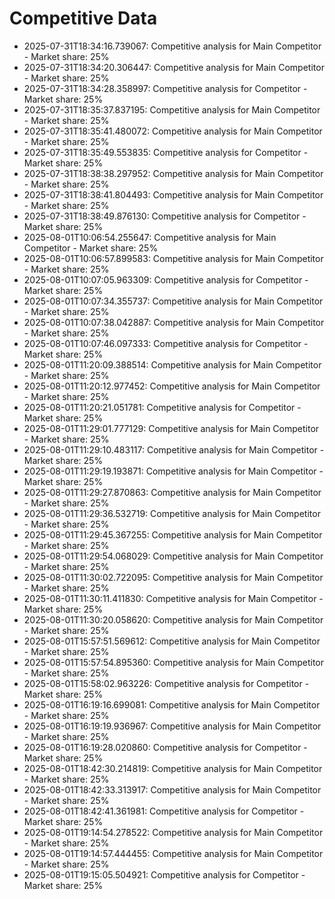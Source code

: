 # Competitive Data

- 2025-07-31T18:34:16.739067: Competitive analysis for Main Competitor - Market share: 25%
- 2025-07-31T18:34:20.306447: Competitive analysis for Main Competitor - Market share: 25%
- 2025-07-31T18:34:28.358997: Competitive analysis for Competitor - Market share: 25%
- 2025-07-31T18:35:37.837195: Competitive analysis for Main Competitor - Market share: 25%
- 2025-07-31T18:35:41.480072: Competitive analysis for Main Competitor - Market share: 25%
- 2025-07-31T18:35:49.553835: Competitive analysis for Competitor - Market share: 25%
- 2025-07-31T18:38:38.297952: Competitive analysis for Main Competitor - Market share: 25%
- 2025-07-31T18:38:41.804493: Competitive analysis for Main Competitor - Market share: 25%
- 2025-07-31T18:38:49.876130: Competitive analysis for Competitor - Market share: 25%
- 2025-08-01T10:06:54.255647: Competitive analysis for Main Competitor - Market share: 25%
- 2025-08-01T10:06:57.899583: Competitive analysis for Main Competitor - Market share: 25%
- 2025-08-01T10:07:05.963309: Competitive analysis for Competitor - Market share: 25%
- 2025-08-01T10:07:34.355737: Competitive analysis for Main Competitor - Market share: 25%
- 2025-08-01T10:07:38.042887: Competitive analysis for Main Competitor - Market share: 25%
- 2025-08-01T10:07:46.097333: Competitive analysis for Competitor - Market share: 25%
- 2025-08-01T11:20:09.388514: Competitive analysis for Main Competitor - Market share: 25%
- 2025-08-01T11:20:12.977452: Competitive analysis for Main Competitor - Market share: 25%
- 2025-08-01T11:20:21.051781: Competitive analysis for Competitor - Market share: 25%
- 2025-08-01T11:29:01.777129: Competitive analysis for Main Competitor - Market share: 25%
- 2025-08-01T11:29:10.483117: Competitive analysis for Main Competitor - Market share: 25%
- 2025-08-01T11:29:19.193871: Competitive analysis for Main Competitor - Market share: 25%
- 2025-08-01T11:29:27.870863: Competitive analysis for Main Competitor - Market share: 25%
- 2025-08-01T11:29:36.532719: Competitive analysis for Main Competitor - Market share: 25%
- 2025-08-01T11:29:45.367255: Competitive analysis for Main Competitor - Market share: 25%
- 2025-08-01T11:29:54.068029: Competitive analysis for Main Competitor - Market share: 25%
- 2025-08-01T11:30:02.722095: Competitive analysis for Main Competitor - Market share: 25%
- 2025-08-01T11:30:11.411830: Competitive analysis for Main Competitor - Market share: 25%
- 2025-08-01T11:30:20.058620: Competitive analysis for Main Competitor - Market share: 25%
- 2025-08-01T15:57:51.569612: Competitive analysis for Main Competitor - Market share: 25%
- 2025-08-01T15:57:54.895360: Competitive analysis for Main Competitor - Market share: 25%
- 2025-08-01T15:58:02.963226: Competitive analysis for Competitor - Market share: 25%
- 2025-08-01T16:19:16.699081: Competitive analysis for Main Competitor - Market share: 25%
- 2025-08-01T16:19:19.936967: Competitive analysis for Main Competitor - Market share: 25%
- 2025-08-01T16:19:28.020860: Competitive analysis for Competitor - Market share: 25%
- 2025-08-01T18:42:30.214819: Competitive analysis for Main Competitor - Market share: 25%
- 2025-08-01T18:42:33.313917: Competitive analysis for Main Competitor - Market share: 25%
- 2025-08-01T18:42:41.361981: Competitive analysis for Competitor - Market share: 25%
- 2025-08-01T19:14:54.278522: Competitive analysis for Main Competitor - Market share: 25%
- 2025-08-01T19:14:57.444455: Competitive analysis for Main Competitor - Market share: 25%
- 2025-08-01T19:15:05.504921: Competitive analysis for Competitor - Market share: 25%
